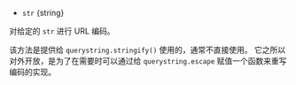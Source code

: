 <!-- YAML
added: v0.1.25
-->

* `str` {string}

对给定的 `str` 进行 URL 编码。

该方法是提供给 `querystring.stringify()` 使用的，通常不直接使用。
它之所以对外开放，是为了在需要时可以通过给 `querystring.escape` 赋值一个函数来重写编码的实现。

